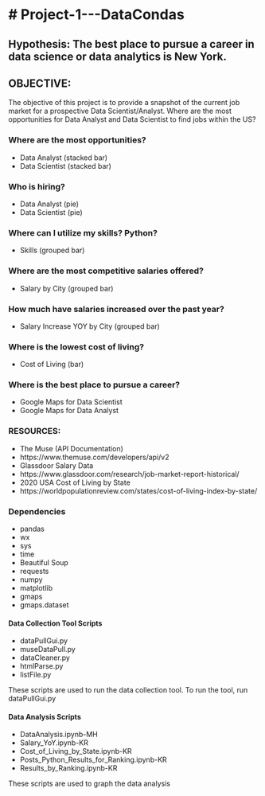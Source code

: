 <h1># Project-1---DataCondas</h1>
<h2>Hypothesis: The best place to pursue a career in data science or data analytics is New York.</h2>

<h2>OBJECTIVE:</h2> 
<p>The objective of this project is to provide a snapshot of the current job market for a prospective Data Scientist/Analyst.
Where are the most opportunities for Data Analyst and Data Scientist to find jobs within the US?</p>

<h3>Where are the most opportunities?</h3>
<ul>
	<li>Data Analyst (stacked bar)</li>
	<li>Data Scientist (stacked bar)</li>
</ul>
<h3>Who is hiring?</h3>
<ul>
	<li>Data Analyst (pie)</li>
	<li>Data Scientist (pie)</li>
</ul>
<h3>Where can I utilize my skills? Python?</h3>
<ul>
	<li>Skills (grouped bar)</li>
	
</ul>
<h3>Where are the most competitive salaries offered?</h3>
<ul>
	<li>Salary by City (grouped bar)</li>
</ul>
<h3>How much have salaries increased over the past year?</h3>
<ul>
	<li>Salary Increase YOY by City (grouped bar)</li>

</ul>
<h3>Where is the lowest cost of living?</h3>
<ul>
	<li>Cost of Living (bar)</li>
</ul>
<h3>Where is the best place to pursue a career?</h3>
<ul>
	<li>Google Maps for Data Scientist</li>
	<li>Google Maps for Data Analyst</li>
</ul>


<h3>RESOURCES:</h3>
<ul>
	<li>The Muse (API Documentation)</li>
	<li>https://www.themuse.com/developers/api/v2</li>
	<li>Glassdoor Salary Data</li>
	<li>https://www.glassdoor.com/research/job-market-report-historical/</li>
	<li>2020 USA Cost of Living by State</li>
	<li>https://worldpopulationreview.com/states/cost-of-living-index-by-state/</li>
</ul>
<h3>Dependencies</h3>
<ul>
	<li>pandas</li>
	<li>wx</li> 
	<li>sys</li>
	<li>time</li>
	<li>Beautiful Soup</li>
	<li>requests</li>
	<li>numpy</li>
	<li>matplotlib</li> 
	<li>gmaps</li>
	<li>gmaps.dataset</li>
</ul>

<h4>Data Collection Tool Scripts</h4>
<ul> 
	<li>dataPullGui.py</li>
	<li>museDataPull.py</li>
	<li>dataCleaner.py</li>
	<li>htmlParse.py</li> 
	<li>listFile.py</li> 
</ul>
<p>These scripts are used to run the data collection tool. To run the tool, run dataPullGui.py</p>

<h4>Data Analysis Scripts</h4>
<ul> 
	<li>DataAnalysis.ipynb-MH</li>
	<li>Salary_YoY.ipynb-KR</li>
	<li>Cost_of_Living_by_State.ipynb-KR</li>
	<li>Posts_Python_Results_for_Ranking.ipynb-KR</li>
	<li>Results_by_Ranking.ipynb-KR</li>
	
</ul>
</p>These scripts are used to graph the data analysis</p>

	


